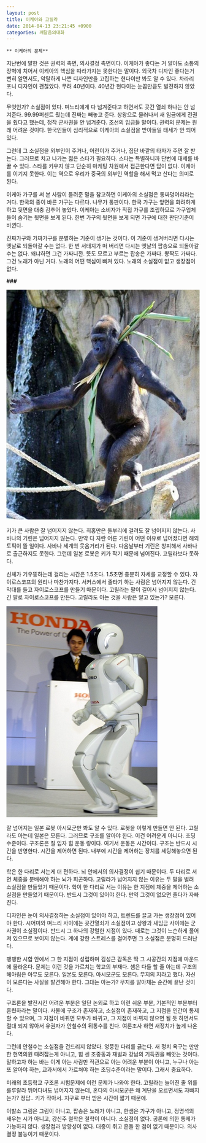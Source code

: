 ```yaml
---
layout: post
title: 이케아와 고릴라
date: 2014-04-13 23:21:45 +0900
categories: 깨달음의대화
---
```

 

    ** 이케아의 문제** 

  


지난번에 말한 것은 권력의 측면, 의사결정 측면이다. 이케아가 좋다는 거 알아도 소통의 장벽에 치어서 이케아의 핵심을 따라가지는 못한다는 말이다. 외국차 디자인 좋다는거 뻔히 알면서도, 악랄하게 나쁜 디자인만을 고집하는 현다이만 봐도 알 수 있다. 차라리 포니 디자인이 괜찮았다. 무려 40년이다. 40년간 현다이는 눈꼽만큼도 발전하지 않았다. 

  


무엇인가? 소실점이 있다. 며느리에게 다 넘겨준다고 하면서도 곳간 열쇠 하나는 안 넘겨준다. 99.99퍼센트 줬는데 진짜는 빼놓고 준다. 상왕으로 물러나서 새 임금에게 전권을 줬다고 했는데, 정작 군사권을 안 넘겨준다. 조선의 임금들 말이다. 권력의 문제는 원래 어려운 것이다. 한국인들이 심리적으로 이케아의 소실점을 받아들일 태세가 안 되어 있다. 

  


그런데 그 소실점을 외부인이 주거나, 어린이가 주거나, 집단 바깥의 타자가 주면 잘 받는다. 그러므로 치고 나가는 젊은 스타가 필요하다. 스타는 특별하니까 단번에 대세를 바꿀 수 있다. 스타를 키우지 않고 단순히 마케팅 차원에서 접근한다면 답이 없다. 이케아를 이기지 못한다. 이는 역으로 우리가 중국의 외부인 역할을 해서 먹고 산다는 의미로 된다. 

  


이케아 가구를 써 본 사람이 들려준 말을 참고하면 이케아의 소실점은 통짜덩어리라는 거다. 한국의 종이 바른 가구는 다르다. 나무가 통판이다. 한국 가구는 앞면을 화려하게 하고 뒷면을 대충 감추어 놓았다. 이케아는 소비자가 직접 가구를 조립하므로 가구업체들이 숨기는 뒷면을 보게 된다. 한번 가구의 뒷면을 보게 되면 가구에 대한 판단기준이 바뀐다. 

  


진짜가구와 가짜가구를 분별하는 기준이 생기는 것이다. 이 기준이 생겨버리면 다시는 옛날로 되돌아갈 수는 없다. 한 번 서태지가 떠 버리면 다시는 옛날의 팝송으로 되돌아갈 수는 없다. 왜냐하면 그건 가짜니깐. 뜻도 모르고 부르는 팝송은 가짜다. 뽕짝도 가짜다. 그건 노래가 아닌 거다. 노래의 어떤 핵심이 빠져 있다. 노래의 소실점이 없고 생장점이 없다. 

  


**\###** 

  



<img src="files/attach/images/198/160/463/13.jpg" alt="13.jpg" width="595" height="600" /> 

  


키가 큰 사람은 잘 넘어지지 않는다. 최홍만은 돌부리에 걸려도 잘 넘어지지 않는다. 사바나의 기린은 넘어지지 않는다. 만약 다 자란 어른 기린이 어떤 이유로 넘어졌다면 해외토픽이 뜰 일이다. 사바나 세계의 웃음거리가 된다. 다음날부터 기린은 창피해서 사바나로 출근하지도 못한다. 그런데 일본 로봇은 키가 작기 때문에 넘어진다. 고릴라보다 못하다.

  


신체가 기우뚱하는데 걸리는 시간은 1.5초다. 1.5초면 충분히 자세를 교정할 수 있다. 자이로스코프의 원리나 마찬가지다. 서커스에서 줄타기 하는 사람은 넘어지지 않는다. 긴 막대를 들고 자이로스코프를 만들기 때문이다. 고릴라는 팔이 길어서 넘어지지 않는다. 긴 팔로 자이로스코프를 만든다. 고릴라도 아는 것을 사람은 알고 있는가? 모른다. 

  




<img src="files/attach/images/198/160/463/yKEPkFlD.jpg" alt="yKEPkFlD.jpg" width="394" height="550" /> 

  


잘 넘어지는 일본 로봇 아시모군만 봐도 알 수 있다. 로봇을 이렇게 만들면 안 된다. 고릴라도 아는데 일본은 모른다. 그러므로 구조를 알아야 한다. 이건 어려운게 아니다. 초딩수준이다. 구조론은 질 입자 힘 운동 량이다. 여기서 운동은 시간이다. 구조는 반드시 시간을 반영한다. 시간을 제어하면 된다. 내부에 시간을 제어하는 장치를 세팅해놓으면 된다. 

  


학은 한 다리로 서는게 더 편하다. 뇌 안에서의 의사결정이 쉽기 때문이다. 두 다리로 서면 체중을 분배해야 하는 뇌가 피곤하다. 고릴라가 넘어지지 않는 이유는 두 팔을 벌려 소실점을 만들었기 때문이다. 학이 한 다리로 서는 이유는 한 지점에 체중을 제어하는 소실점을 만들었기 때문이다. 반드시 그것이 있어야 한다. 만약 그것이 없으면 졸다가 자빠진다. 

  


디자인은 눈이 의사결정하는 소실점이 있어야 하고, 트렌드를 끌고 가는 생장점이 있어야 한다. 시어미와 며느리 사이에는 곳간열쇠가 소실점이고 상왕과 새임금 사이에는 군사권이 소실점이다. 반드시 그 하나의 강렬한 지점이 있다. 때로는 그것이 느슨하게 풀어져 있으므로 보이지 않는다. 계에 강한 스트레스를 걸어주면 그 소실점은 분명히 드러난다. 

  


팽팽한 시합 안에서 그 한 지점이 성립하며 김성근 감독은 딱 그 시공간의 지점에 마운드에 올라온다. 문제는 이런 것을 가르치는 학교의 부재다. 셈은 다들 할 줄 아는데 구조의 헤아림은 아무도 모른다. 일본도 모른다. 아시모군도 모른다. 무지의 지라고 했다. 자신이 모른다는 사실을 발견해야 한다. 그대는 아는가? 무지를 알아채는 순간에 끝난 것이다. 

  


구조론을 발전시킨 어려운 부분은 일단 논외로 하고 이런 쉬운 부분, 기본적인 부분부터 훈련하라는 말이다. 사물에 구조가 존재하고, 소실점이 존재하고, 그 지점을 인간이 통제할 수 있으며, 그 지점이 바뀌면 모두가 바뀌고, 그 지점이 바뀌지 않으면 될 듯 하면서도 절대 되지 않아서 유권자가 안철수의 뒤통수를 친다. 여론조사 하면 새정치가 높게 나온다. 

  


그런데 안철수는 소실점을 건드리지 않았다. 엉뚱한 다리를 긁는다. 새 정치 욕구는 만만한 현역의원 때려잡는게 아니고, 힘 센 조중동과 재벌과 강남의 기득권을 빼앗는 것이다. 말하고자 하는 바는 이게 아는 사람만 직관으로 아는 어려운 부분이 아니고, 누구나 아는 또 알아야 하는, 교과서에서 가르쳐야 하는 초딩수준이라는 말이다. 그래서 중요하다.

  


미래의 초등학교 구조론 시험문제에 이런 문제가 나와야 한다. 고릴라는 늘어진 줄 위를 룰루랄라 뛰어다녀도 넘어지지 않는데, 혼다의 아시모군은 왜 계단을 오르면서도 자빠지는가? 정답.. 키가 작아서. 지구로 부터 받은 시간이 짧기 때문에.

  


이발소 그림은 그림이 아니고, 팝송은 노래가 아니고, 한샘은 가구가 아니고, 정명석의 새우는 시가 아니고, 강신주 철학은 철학이 아니다. 소실점이 없다. 공론에 의한 통제가 가능하지 않다. 생장점과 방향성이 없다. 대중이 쥐고 흔들 한 점이 없기 때문이다. 의사결정 불능이기 때문이다.